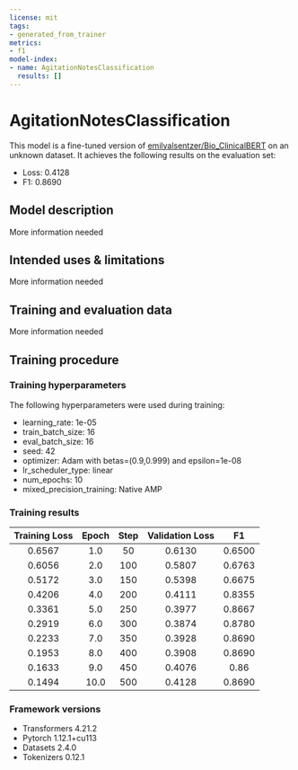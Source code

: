 ```yaml
---
license: mit
tags:
- generated_from_trainer
metrics:
- f1
model-index:
- name: AgitationNotesClassification
  results: []
---
```


<!-- This model card has been generated automatically according to the information the Trainer had access to. You
should probably proofread and complete it, then remove this comment. -->

# AgitationNotesClassification

This model is a fine-tuned version of [emilyalsentzer/Bio_ClinicalBERT](https://huggingface.co/emilyalsentzer/Bio_ClinicalBERT) on an unknown dataset.
It achieves the following results on the evaluation set:
- Loss: 0.4128
- F1: 0.8690

## Model description

More information needed

## Intended uses & limitations

More information needed

## Training and evaluation data

More information needed

## Training procedure

### Training hyperparameters

The following hyperparameters were used during training:
- learning_rate: 1e-05
- train_batch_size: 16
- eval_batch_size: 16
- seed: 42
- optimizer: Adam with betas=(0.9,0.999) and epsilon=1e-08
- lr_scheduler_type: linear
- num_epochs: 10
- mixed_precision_training: Native AMP

### Training results

| Training Loss | Epoch | Step | Validation Loss | F1     |
|:-------------:|:-----:|:----:|:---------------:|:------:|
| 0.6567        | 1.0   | 50   | 0.6130          | 0.6500 |
| 0.6056        | 2.0   | 100  | 0.5807          | 0.6763 |
| 0.5172        | 3.0   | 150  | 0.5398          | 0.6675 |
| 0.4206        | 4.0   | 200  | 0.4111          | 0.8355 |
| 0.3361        | 5.0   | 250  | 0.3977          | 0.8667 |
| 0.2919        | 6.0   | 300  | 0.3874          | 0.8780 |
| 0.2233        | 7.0   | 350  | 0.3928          | 0.8690 |
| 0.1953        | 8.0   | 400  | 0.3908          | 0.8690 |
| 0.1633        | 9.0   | 450  | 0.4076          | 0.86   |
| 0.1494        | 10.0  | 500  | 0.4128          | 0.8690 |


### Framework versions

- Transformers 4.21.2
- Pytorch 1.12.1+cu113
- Datasets 2.4.0
- Tokenizers 0.12.1

